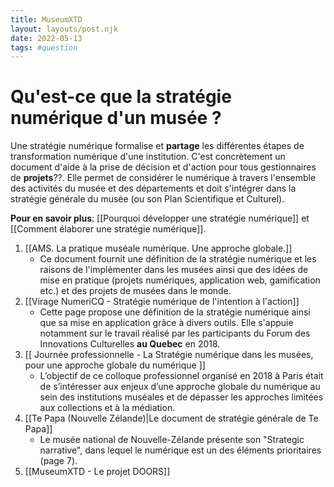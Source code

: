 ```yaml
---
title: MuseumXTD
layout: layouts/post.njk
date: 2022-05-13
tags: #question
---
```

# Qu'est-ce que la stratégie numérique d'un musée ?

Une stratégie numérique formalise et **partage** les différentes étapes de transformation numérique d'une institution. C'est concrètement un document d'aide à la prise de décision et d'action pour tous gestionnaires de **projets**??. 
Elle permet de considérer le numérique à travers l'ensemble des activités du musée et des départements et doit s'intégrer dans la stratégie générale du musée (ou son Plan Scientifique et Culturel). 

**Pour en savoir plus**:  [[Pourquoi développer une stratégie numérique]] et [[Comment élaborer une stratégie numérique]]. 

1. [[AMS. La pratique muséale numérique. Une approche globale.]]
	- Ce document fournit une définition de la stratégie numérique et les raisons de l'implémenter dans les musées ainsi que des idées de mise en pratique (projets numériques, application web, gamification etc.) et des projets de musées dans le monde. 
2. [[Virage NumeriCQ - Stratégie numérique de l'intention à l'action]] 
	- Cette page propose une définition de la stratégie numérique ainsi que sa mise en application grâce à divers outils. Elle s'appuie notamment sur le travail réalisé par les participants du Forum des Innovations Culturelles **au Quebec** en 2018. 
3. [[ Journée professionnelle - La Stratégie numérique dans les musées, pour une approche globale du numérique ]]
	- L’objectif de ce colloque professionnel organisé en 2018 à Paris était de s’intéresser aux enjeux d’une approche globale du numérique au sein des institutions muséales et de dépasser les approches limitées aux collections et à la médiation.
4. [[Te Papa (Nouvelle Zélande)|Le document de stratégie générale de Te Papa]] 
	- Le musée national de Nouvelle-Zélande présente son "Strategic narrative", dans lequel le numérique est un des éléments prioritaires (page 7). 
5. [[MuseumXTD - Le projet DOORS]]